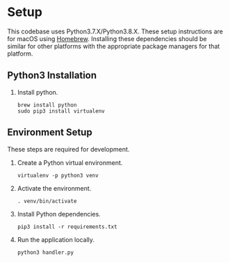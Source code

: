 # Setup

This codebase uses Python3.7.X/Python3.8.X. These setup instructions are for macOS using [Homebrew](https://brew.sh).
Installing these dependencies should be similar for other platforms with the appropriate package managers for that platform.

## Python3 Installation

1. Install python.

    ```shell
    brew install python
    sudo pip3 install virtualenv
    ```

## Environment Setup

These steps are required for development.

1. Create a Python virtual environment.

    ```shell
    virtualenv -p python3 venv
    ```

2. Activate the environment.

    ```shell
    . venv/bin/activate
    ```

3. Install Python dependencies.

    ```shell
    pip3 install -r requirements.txt
    ```

4. Run the application locally.

    ```shell
    python3 handler.py
    ```
